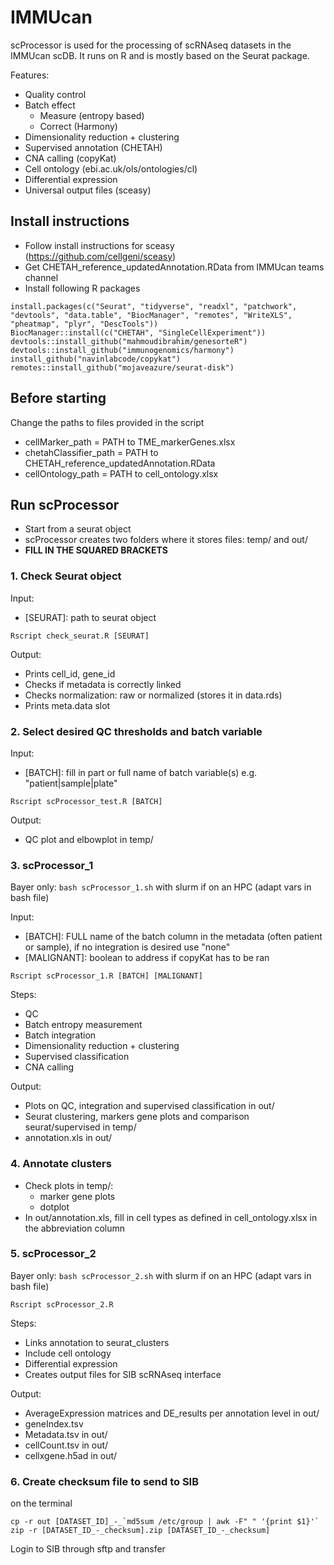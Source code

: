 # IMMUcan

scProcessor is used for the processing of scRNAseq datasets in the IMMUcan scDB. It runs on R and is mostly based on the Seurat package.

Features:
- Quality control
- Batch effect 
  - Measure (entropy based)
  - Correct (Harmony)
- Dimensionality reduction + clustering
- Supervised annotation (CHETAH)
- CNA calling (copyKat)
- Cell ontology (ebi.ac.uk/ols/ontologies/cl)
- Differential expression
- Universal output files (sceasy)


## Install instructions

- Follow install instructions for sceasy (https://github.com/cellgeni/sceasy)
- Get CHETAH_reference_updatedAnnotation.RData from IMMUcan teams channel
- Install following R packages
```
install.packages(c("Seurat", "tidyverse", "readxl", "patchwork", "devtools", "data.table", "BiocManager", "remotes", "WriteXLS", "pheatmap", "plyr", "DescTools"))
BiocManager::install(c("CHETAH", "SingleCellExperiment"))
devtools::install_github("mahmoudibrahim/genesorteR") 
devtools::install_github("immunogenomics/harmony")
install_github("navinlabcode/copykat")
remotes::install_github("mojaveazure/seurat-disk")
```

## Before starting

Change the paths to files provided in the script
- cellMarker_path = PATH to TME_markerGenes.xlsx
- chetahClassifier_path = PATH to CHETAH_reference_updatedAnnotation.RData
- cellOntology_path = PATH to cell_ontology.xlsx

## Run scProcessor
- Start from a seurat object
- scProcessor creates two folders where it stores files: temp/ and out/
- **FILL IN THE SQUARED BRACKETS**

### 1. Check Seurat object

Input:
- [SEURAT]: path to seurat object

``` 
Rscript check_seurat.R [SEURAT] 
```

Output:
- Prints cell_id, gene_id
- Checks if metadata is correctly linked
- Checks normalization: raw or normalized (stores it in data.rds)
- Prints meta.data slot

### 2. Select desired QC thresholds and batch variable

Input:
- [BATCH]: fill in part or full name of batch variable(s) e.g. "patient|sample|plate"

``` 
Rscript scProcessor_test.R [BATCH]
```

Output:
- QC plot and elbowplot in temp/

### 3. scProcessor_1

Bayer only: `bash scProcessor_1.sh` with slurm if on an HPC (adapt vars in bash file)

Input:
- [BATCH]: FULL name of the batch column in the metadata (often patient or sample), if no integration is desired use "none"
- [MALIGNANT]: boolean to address if copyKat has to be ran

```
Rscript scProcessor_1.R [BATCH] [MALIGNANT]
```

Steps:
- QC
- Batch entropy measurement
- Batch integration
- Dimensionality reduction + clustering
- Supervised classification
- CNA calling

Output:
- Plots on QC, integration and supervised classification in out/
- Seurat clustering, markers gene plots and comparison seurat/supervised in temp/
- annotation.xls in out/

### 4. Annotate clusters

- Check plots in temp/:
  - marker gene plots
  - dotplot
- In out/annotation.xls, fill in cell types as defined in cell_ontology.xlsx in the abbreviation column


### 5. scProcessor_2

Bayer only: `bash scProcessor_2.sh` with slurm if on an HPC (adapt vars in bash file)

```
Rscript scProcessor_2.R
```
Steps:
- Links annotation to seurat_clusters
- Include cell ontology
- Differential expression
- Creates output files for SIB scRNAseq interface

Output: 
- AverageExpression matrices and DE_results per annotation level in out/
- geneIndex.tsv
- Metadata.tsv in out/
- cellCount.tsv in out/
- cellxgene.h5ad in out/

### 6. Create checksum file to send to SIB

on the terminal
```
cp -r out [DATASET_ID]_-_`md5sum /etc/group | awk -F" " '{print $1}'`
zip -r [DATASET_ID_-_checksum].zip [DATASET_ID_-_checksum]
```

Login to SIB through sftp and transfer

